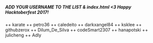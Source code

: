 ##### ADD YOUR USERNAME TO THE LIST & index.html <3 Happy Hacktoberfest 2017!

++ karate
++ petro36
++ caledeito
++ darkxangel84
++ ksklee
++ githubzerox
++ Dilum_De_Silva
++ codeSmart2307
++ hanapotski
++ julicheng
++ Adly
